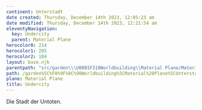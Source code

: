 ```yaml
---
continent: Unterstadt
date created: Thursday, December 14th 2023, 12:05:23 am
date modified: Thursday, December 14th 2023, 12:21:54 am
eleventyNavigation:
  key: Undercity
  parent: Material Plane
herocolor0: 214
herocolor1: 205
herocolor2: 184
layout: base.njk
parentpath: "src/garden\\\U0001F310Worldbuilding\\Material Plane/Material Plane.md"
path: /garden%5C%F0%9F%8C%90Worldbuilding%5CMaterial%20Plane%5CUnterstadt/Undercity/
plane: Material Plane
title: Undercity
---
```


Die Stadt der Untoten.